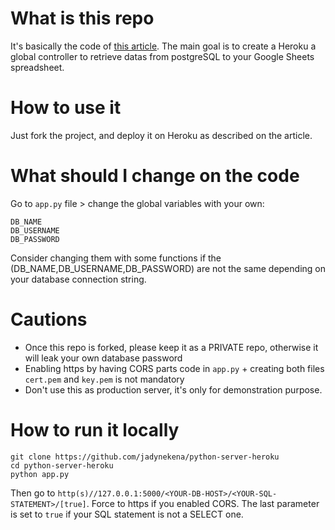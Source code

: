 # What is this repo
It's basically the code of [this article](https://data-addict.com/retrieve-datas-from-postgresql-to-google-sheets-with-heroku-for-free/).
The main goal is to create a Heroku a global controller to retrieve datas from postgreSQL to your Google Sheets spreadsheet.

# How to use it
Just fork the project, and deploy it on Heroku as described on the article.

# What should I change on the code
Go to `app.py` file > change the global variables with your own:
```
DB_NAME
DB_USERNAME
DB_PASSWORD
```

Consider changing them with some functions if the (DB_NAME,DB_USERNAME,DB_PASSWORD) are not the same depending on your database connection string.

# Cautions
- Once this repo is forked, please keep it as a PRIVATE repo, otherwise it will leak your own database password
- Enabling https by having CORS parts code in `app.py` + creating both files `cert.pem` and `key.pem` is not mandatory
- Don't use this as production server, it's only for demonstration purpose.

# How to run it locally
```
git clone https://github.com/jadynekena/python-server-heroku
cd python-server-heroku
python app.py
```

Then go to `http(s)//127.0.0.1:5000/<YOUR-DB-HOST>/<YOUR-SQL-STATEMENT>/[true]`. Force to https if you enabled CORS.
The last parameter is set to `true` if your SQL statement is not a SELECT one.